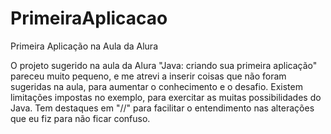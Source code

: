 # PrimeiraAplicacao
Primeira Aplicação na Aula da Alura

O projeto sugerido na aula da Alura "Java: criando sua primeira aplicação" pareceu muito pequeno, e me atrevi a inserir coisas que não foram sugeridas na aula,
para aumentar o conhecimento e o desafio. Existem limitações impostas no exemplo, para exercitar as muitas possibilidades do Java. Tem destaques em "//" para facilitar o entendimento nas alterações que eu fiz para não ficar confuso.
